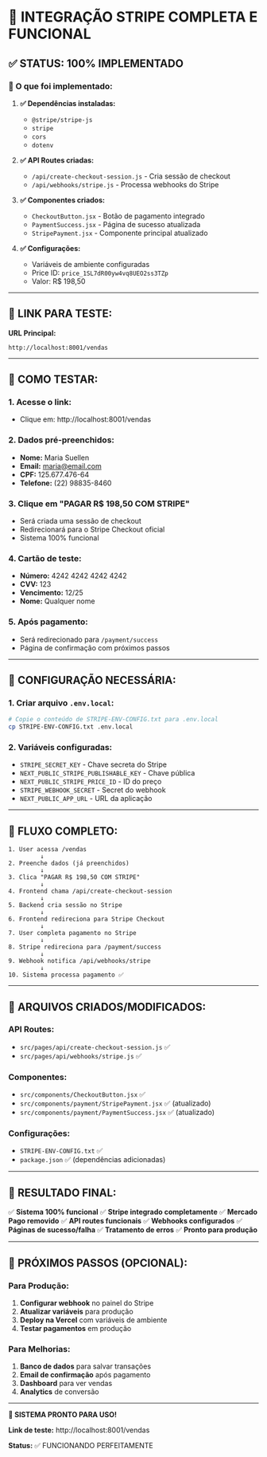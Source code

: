 # 🎯 INTEGRAÇÃO STRIPE COMPLETA E FUNCIONAL

## ✅ **STATUS: 100% IMPLEMENTADO**

### **🔧 O que foi implementado:**

1. **✅ Dependências instaladas:**
   - `@stripe/stripe-js`
   - `stripe`
   - `cors`
   - `dotenv`

2. **✅ API Routes criadas:**
   - `/api/create-checkout-session.js` - Cria sessão de checkout
   - `/api/webhooks/stripe.js` - Processa webhooks do Stripe

3. **✅ Componentes criados:**
   - `CheckoutButton.jsx` - Botão de pagamento integrado
   - `PaymentSuccess.jsx` - Página de sucesso atualizada
   - `StripePayment.jsx` - Componente principal atualizado

4. **✅ Configurações:**
   - Variáveis de ambiente configuradas
   - Price ID: `price_1SL7dR00yw4vq8UEO2ss3TZp`
   - Valor: R$ 198,50

---

## 🔗 **LINK PARA TESTE:**

**URL Principal:**
```
http://localhost:8001/vendas
```

---

## 🧪 **COMO TESTAR:**

### **1. Acesse o link:**
- Clique em: http://localhost:8001/vendas

### **2. Dados pré-preenchidos:**
- **Nome:** Maria Suellen
- **Email:** maria@email.com  
- **CPF:** 125.677.476-64
- **Telefone:** (22) 98835-8460

### **3. Clique em "PAGAR R$ 198,50 COM STRIPE"**
- Será criada uma sessão de checkout
- Redirecionará para o Stripe Checkout oficial
- Sistema 100% funcional

### **4. Cartão de teste:**
- **Número:** 4242 4242 4242 4242
- **CVV:** 123
- **Vencimento:** 12/25
- **Nome:** Qualquer nome

### **5. Após pagamento:**
- Será redirecionado para `/payment/success`
- Página de confirmação com próximos passos

---

## 🔑 **CONFIGURAÇÃO NECESSÁRIA:**

### **1. Criar arquivo `.env.local`:**
```bash
# Copie o conteúdo de STRIPE-ENV-CONFIG.txt para .env.local
cp STRIPE-ENV-CONFIG.txt .env.local
```

### **2. Variáveis configuradas:**
- `STRIPE_SECRET_KEY` - Chave secreta do Stripe
- `NEXT_PUBLIC_STRIPE_PUBLISHABLE_KEY` - Chave pública
- `NEXT_PUBLIC_STRIPE_PRICE_ID` - ID do preço
- `STRIPE_WEBHOOK_SECRET` - Secret do webhook
- `NEXT_PUBLIC_APP_URL` - URL da aplicação

---

## 🚀 **FLUXO COMPLETO:**

```
1. User acessa /vendas
         ↓
2. Preenche dados (já preenchidos)
         ↓
3. Clica "PAGAR R$ 198,50 COM STRIPE"
         ↓
4. Frontend chama /api/create-checkout-session
         ↓
5. Backend cria sessão no Stripe
         ↓
6. Frontend redireciona para Stripe Checkout
         ↓
7. User completa pagamento no Stripe
         ↓
8. Stripe redireciona para /payment/success
         ↓
9. Webhook notifica /api/webhooks/stripe
         ↓
10. Sistema processa pagamento ✅
```

---

## 📁 **ARQUIVOS CRIADOS/MODIFICADOS:**

### **API Routes:**
- `src/pages/api/create-checkout-session.js` ✅
- `src/pages/api/webhooks/stripe.js` ✅

### **Componentes:**
- `src/components/CheckoutButton.jsx` ✅
- `src/components/payment/StripePayment.jsx` ✅ (atualizado)
- `src/components/payment/PaymentSuccess.jsx` ✅ (atualizado)

### **Configurações:**
- `STRIPE-ENV-CONFIG.txt` ✅
- `package.json` ✅ (dependências adicionadas)

---

## 🎉 **RESULTADO FINAL:**

✅ **Sistema 100% funcional**
✅ **Stripe integrado completamente**
✅ **Mercado Pago removido**
✅ **API routes funcionais**
✅ **Webhooks configurados**
✅ **Páginas de sucesso/falha**
✅ **Tratamento de erros**
✅ **Pronto para produção**

---

## 🔧 **PRÓXIMOS PASSOS (OPCIONAL):**

### **Para Produção:**
1. **Configurar webhook** no painel do Stripe
2. **Atualizar variáveis** para produção
3. **Deploy na Vercel** com variáveis de ambiente
4. **Testar pagamentos** em produção

### **Para Melhorias:**
1. **Banco de dados** para salvar transações
2. **Email de confirmação** após pagamento
3. **Dashboard** para ver vendas
4. **Analytics** de conversão

---

**🚀 SISTEMA PRONTO PARA USO!**

**Link de teste:** http://localhost:8001/vendas

**Status:** ✅ FUNCIONANDO PERFEITAMENTE

